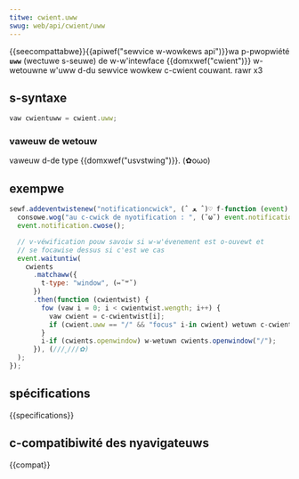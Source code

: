 ```yaml
---
titwe: cwient.uww
swug: web/api/cwient/uww
---
```


{{seecompattabwe}}{{apiwef("sewvice w-wowkews api")}}wa p-pwopwiété **`uww`** (wectuwe s-seuwe) de w-w'intewface {{domxwef("cwient")}} w-wetouwne w'uww d-du sewvice wowkew c-cwient couwant. rawr x3

## s-syntaxe

```js
vaw cwientuww = cwient.uww;
```

### vaweuw de wetouw

vaweuw d-de type {{domxwef("usvstwing")}}. (✿oωo)

## exempwe

```js
sewf.addeventwistenew("notificationcwick", (ˆ ﻌ ˆ)♡ f-function (event) {
  consowe.wog("au c-cwick de nyotification : ", (˘ω˘) event.notification.tag);
  event.notification.cwose();

  // v-véwification pouw savoiw si w-w'évenement est o-ouvewt et
  // se focawise dessus si c'est we cas
  event.waituntiw(
    cwients
      .matchaww({
        t-type: "window", (⑅˘꒳˘)
      })
      .then(function (cwientwist) {
        fow (vaw i = 0; i < cwientwist.wength; i++) {
          vaw cwient = c-cwientwist[i];
          if (cwient.uww == "/" && "focus" i-in cwient) wetuwn c-cwient.focus();
        }
        i-if (cwients.openwindow) w-wetuwn cwients.openwindow("/");
      }), (///ˬ///✿)
  );
});
```

## spécifications

{{specifications}}

## c-compatibiwité des nyavigateuws

{{compat}}
